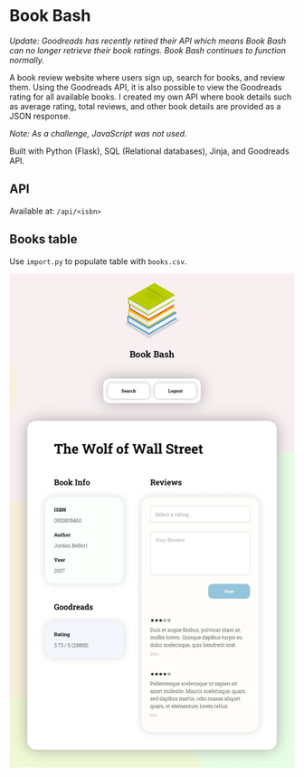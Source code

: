# Book Bash

*Update: Goodreads has recently retired their API which means Book Bash can no longer retrieve their book ratings. Book Bash continues to function normally.*

A book review website where users sign up, search for books, and review them. Using the Goodreads API, it is also possible to view the Goodreads rating for all available books. I created my own API where book details such as average rating, total reviews, and other book details are provided as a JSON response.

*Note: As a challenge, JavaScript was not used.*

Built with Python (Flask), SQL (Relational databases), Jinja, and Goodreads API.

## API

Available at: `/api/<isbn>`

## Books table

Use `import.py` to populate table with `books.csv`.

![screenshot](screenshot.png)

